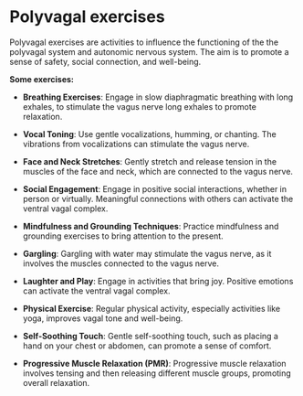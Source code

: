 # Polyvagal exercises

Polyvagal exercises are activities to influence the functioning of the the polyvagal system and autonomic nervous system. The aim is to promote a sense of safety, social connection, and well-being.

**Some exercises:**

* **Breathing Exercises**: Engage in slow diaphragmatic breathing with long exhales, to stimulate the vagus nerve long exhales to promote relaxation.

* **Vocal Toning**: Use gentle vocalizations, humming, or chanting. The vibrations from vocalizations can stimulate the vagus nerve.

* **Face and Neck Stretches**: Gently stretch and release tension in the muscles of the face and neck, which are connected to the vagus nerve.

* **Social Engagement**: Engage in positive social interactions, whether in person or virtually. Meaningful connections with others can activate the ventral vagal complex.

* **Mindfulness and Grounding Techniques**: Practice mindfulness and grounding exercises to bring attention to the present.

* **Gargling**: Gargling with water may stimulate the vagus nerve, as it involves the muscles connected to the vagus nerve.

* **Laughter and Play**: Engage in activities that bring joy. Positive emotions can activate the ventral vagal complex.

* **Physical Exercise**: Regular physical activity, especially activities like yoga, improves vagal tone and well-being.

* **Self-Soothing Touch**: Gentle self-soothing touch, such as placing a hand on your chest or abdomen, can promote a sense of comfort.

* **Progressive Muscle Relaxation (PMR)**: Progressive muscle relaxation involves tensing and then releasing different muscle groups, promoting overall relaxation.